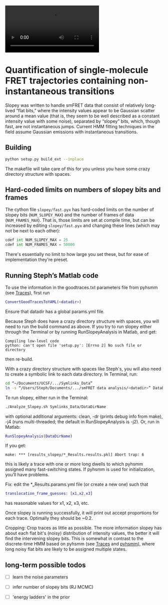 ![Animation of the Metropolis-Hastings algorithm running](MHwanderAug04_3_371.avi)

# Quantification of single-molecule FRET trajectories containing non-instantaneous transitions

Slopey was written to handle smFRET data that consist of relatively long-lived “flat bits,” where the intensity values appear to be Gaussian scatter around a mean value (that is, they seem to be
well described as a constant intensity value with some noise), separated by “slopey” bits, which, though fast, are not instantaneous jumps. Current HMM fitting techniques in the field assume Gaussian emissions with instantaneous transitions.

## Building

```bash
python setup.py build_ext --inplace
```

The makefile will take care of this for you unless you have some crazy
directory structure with spaces.

## Hard-coded limits on numbers of slopey bits and frames

The cython file `slopey/fast.pyx` has hard-coded limits on the number of slopey bits (`NUM_SLOPEY_MAX`) and the number of frames of data (`NUM_FRAMES_MAX`). That is, those limits are set at compile time, but can be increased by editing `slopey/fast.pyx` and changing these lines (which may not be next to each other):

```python
cdef int NUM_SLOPEY_MAX = 25
cdef int NUM_FRAMES_MAX = 50000
```

There's essentially no limit to how large you set these, but for ease of implementation they're preset.

## Running Steph’s Matlab code

To use the information in the goodtraces.txt parameters file from pyhsmm (see [Traces](https://github.com/stephlj/Traces)), first run

```matlab
ConvertGoodTracesToYAML(<datadir>)
```

Ensure that datadir has a global params.yml file.

Because Steph does have a crazy directory structure with spaces, you will need to run the build command as above. If you try to run slopey either through the Terminal
or by running RunSlopeyAnalysis in Matlab, and get:

```
Compiling low-level code
python: can't open file 'setup.py': [Errno 2] No such file or directory
```

then re-build.

With a crazy directory structure with spaces like Steph's, you will also need to create a symbolic link to each data directory. In Terminal, run:

```bash
cd “~/Documents/UCSF/.../Symlinks_Data” 
ln -s “/Users/Steph/Documents/.../smFRET data analysis/<datadir>” DataDirName 
```

To run slopey, either run in the Terminal:
```bash
./Analyze_Slopey.sh Symlinks_Data/DataDirName
```
with optional additional arguments: clean, -dr (prints debug info from make), -j4 (runs multi-threaded; the default in RunSlopeyAnalysis is -j2). Or, run in Matlab:

```matlab
RunSlopeyAnalysis(DataDirName)
```

If you get:

```
make: *** [results_slopey/*_Results.results.pkl] Abort trap: 6
```

this is likely a trace with one or more long dwells to which pyhsmm assigned many fast-switching states. If pyhsmm is used for initialization, you’ll have problems. 

Fix: edit the *_Results.params.yml file (or create a new one) such that 

```matlab
translocation_frame_guesses: [x1,x2,x3]
```
has reasonable values for x1, x2, x3, etc.

Once slopey is running successfully, it will print out accept proportions for each trace. Optimally they should be ~0.2.

Cropping: Crop traces as little as possible. The more information slopey has about each flat bit's (noisy) distribution of intensity values, the better it will find the intervening slopey bits.
This is somewhat in contrast to the discrete-time HMM based on pyhsmm (see [Traces](https://github.com/stephlj/Traces) and [pyhsmm](https://github.com/mattjj/pyhsmm)), where long noisy flat bits are likely to be assigned multiple states.

## long-term possible todos
- [ ] learn the noise parameters
- [ ] infer number of slopey bits (RJ MCMC)
- [ ] 'energy ladders' in the prior

